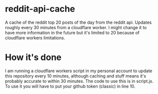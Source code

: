 # reddit-api-cache
A cache of the reddit top 20 posts of the day from the reddit api. Updates roughly every 30 minutes from a cloudflare worker. I might change it to have more information in the future but it's limited to 20 because of cloudflare workers limitations.
# How it's done
I am running a cloudflare workers script in my personal account to update this repository every 10 minutes, although caching and stuff means it's probably accurate to within 30 minutes.
The code to use this is in script.js.
To use it you will have to put your github token (classic) in line 10.
